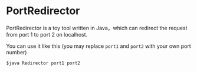 # PortRedirector

PortRedirector is a toy tool written in Java，which can redirect the request from port 1 to port 2 on localhost.

You can use it like this (you may replace `port1` and `port2` with your own port number)

```
$java Redirector port1 port2
```
